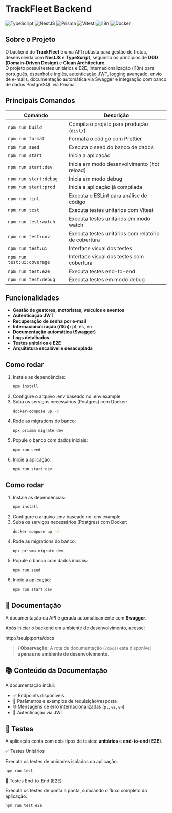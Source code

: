 # TrackFleet Backend

![TypeScript](https://img.shields.io/badge/typescript-%23007ACC.svg?style=for-the-badge&logo=typescript&logoColor=white)
![NestJS](https://img.shields.io/badge/nestjs-%23E0234E.svg?style=for-the-badge&logo=nestjs&logoColor=white)
![Prisma](https://img.shields.io/badge/Prisma-3982CE?style=for-the-badge&logo=Prisma&logoColor=white)
![Vitest](https://img.shields.io/badge/vitest-%2338BDF8.svg?style=for-the-badge&logo=vitest&logoColor=white)
![i18n](https://img.shields.io/badge/i18n-multilanguage-blue?style=for-the-badge)
![Docker](https://img.shields.io/badge/docker-%230db7ed.svg?style=for-the-badge&logo=docker&logoColor=white)

## Sobre o Projeto

O backend do **TrackFleet** é uma API robusta para gestão de frotas, desenvolvida com **NestJS** e **TypeScript**, seguindo os princípios de **DDD (Domain-Driven Design)** e **Clean Architecture**.  
O projeto possui testes unitários e E2E, internacionalização (i18n) para português, espanhol e inglês, autenticação JWT, logging avançado, envio de e-mails, documentação automática via Swagger e integração com banco de dados PostgreSQL via Prisma.

## Principais Comandos

| Comando                | Descrição                                                      |
|------------------------|----------------------------------------------------------------|
| `npm run build`        | Compila o projeto para produção (`dist/`)                      |
| `npm run format`       | Formata o código com Prettier                                  |
| `npm run seed`         | Executa o seed do banco de dados                               |
| `npm run start`        | Inicia a aplicação                                             |
| `npm run start:dev`    | Inicia em modo desenvolvimento (hot reload)                    |
| `npm run start:debug`  | Inicia em modo debug                                           |
| `npm run start:prod`   | Inicia a aplicação já compilada                                |
| `npm run lint`         | Executa o ESLint para análise de código                        |
| `npm run test`         | Executa testes unitários com Vitest                            |
| `npm run test:watch`   | Executa testes unitários em modo watch                         |
| `npm run test:cov`     | Executa testes unitários com relatório de cobertura            |
| `npm run test:ui`      | Interface visual dos testes                                    |
| `npm run test:ui:coverage` | Interface visual dos testes com cobertura                  |
| `npm run test:e2e`     | Executa testes end-to-end                                      |
| `npm run test:debug`   | Executa testes em modo debug                                   |

## Funcionalidades

- **Gestão de gestores, motoristas, veículos e eventos**
- **Autenticação JWT**
- **Recuperação de senha por e-mail**
- **Internacionalização (i18n):** pt, es, en
- **Documentação automática (Swagger)**
- **Logs detalhados**
- **Testes unitários e E2E**
- **Arquitetura escalável e desacoplada**

## Como rodar

1. Instale as dependências:
   ```bash
   npm install
2. Configure o arquivo .env baseado no .env.example.
3. Suba os serviços necessários (Postgres) com Docker:
   ```bash
   docker-compose up -d
4. Rode as migrations do banco:
   ```bash
   npx prisma migrate dev
5. Popule o banco com dados iniciais:
   ```bash
   npm run seed
6. Inicie a aplicação:
   ```bash
   npm run start:dev

## Como rodar

1. Instale as dependências:
   ```bash
   npm install
2. Configure o arquivo .env baseado no .env.example.
3. Suba os serviços necessários (Postgres) com Docker:
   ```bash
   docker-compose up -d
4. Rode as migrations do banco:
   ```bash
   npx prisma migrate dev
5. Popule o banco com dados iniciais:
   ```bash
   npm run seed
6. Inicie a aplicação:
   ```bash
   npm run start:dev

## 📄 Documentação

A documentação da API é gerada automaticamente com **Swagger**.

Após iniciar o backend em ambiente de desenvolvimento, acesse:

http://seuip:porta/docs

> ℹ️ **Observação:** A rota de documentação (`/docs`) está disponível **apenas no ambiente de desenvolvimento**.

## 📚 Conteúdo da Documentação

A documentação inclui:

- ✅ Endpoints disponíveis
- 🧾 Parâmetros e exemplos de requisição/resposta
- 🌐 Mensagens de erro internacionalizadas (`pt`, `es`, `en`)
- 🔐 Autenticação via JWT
  
## 🧪 Testes

A aplicação conta com dois tipos de testes: **unitários** e **end-to-end (E2E)**.

✅ Testes Unitários

Executa os testes de unidades isoladas da aplicação.

```bash
npm run test
```

🚀 Testes End-to-End (E2E)

Executa os testes de ponta a ponta, simulando o fluxo completo da aplicação.

```bash
npm run test:e2e
